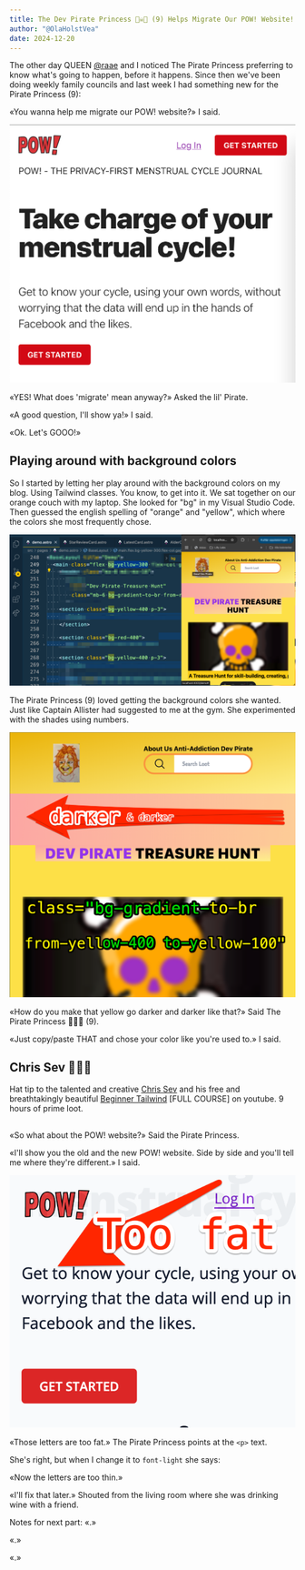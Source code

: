 ```yaml
---
title: The Dev Pirate Princess 🏴‍☠️👸 (9) Helps Migrate Our POW! Website!
author: "@OlaHolstVea"
date: 2024-12-20
---
```


The other day QUEEN [@raae](https://x.com/raae) and I noticed The Pirate Princess preferring to know what's going to happen, before it happens. Since then we've been doing weekly family councils and last week I had something new for the Pirate Princess (9):

«You wanna help me migrate our POW! website?» I said.

![Screenshot of POW! website](pow.png)

«YES! What does 'migrate' mean anyway?» Asked the lil' Pirate.

«A good question, I'll show ya!» I said.

«Ok. Let's GOOO!»

## Playing around with background colors

So I started by letting her play around with the background colors on my blog. Using Tailwind classes. You know, to get into it. We sat together on our orange couch with my laptop. She looked for "bg" in my Visual Studio Code. Then guessed the english spelling of "orange" and "yellow", which where the colors she most frequently chose.

![Screenshot of Ola Vea website](bg-s.png)

The Pirate Princess (9) loved getting the background colors she wanted. Just like Captain Allister had suggested to me at the gym. She experimented with the shades using numbers.

![Screenshot of Ola Vea website](gradient-1.png)

«How do you make that yellow go darker and darker like that?» Said The Pirate Princess 🏴‍☠️👸 (9).

«Just copy/paste THAT and chose your color like you're used to.» I said.

## Chris Sev 🥳🏴‍☠️

Hat tip to the talented and creative [Chris Sev](https://x.com/chris__sev) and his free and breathtakingly beautiful [Beginner Tailwind](https://youtu.be/wEM5NdJ-8HY?si=qQzTAIaOCqtZj-5T&t=5940) [FULL COURSE] on youtube. 9 hours of prime loot.

##

«So what about the POW! website?» Said the Pirate Princess.

«I'll show you the old and the new POW! website. Side by side and you'll tell me where they're different.» I said.

![Screenshot of Ola Vea website](too-fat-2.png)

«Those letters are too fat.» The Pirate Princess points at the `<p>` text.

She's right, but when I change it to `font-light` she says:

«Now the letters are too thin.»

«I'll fix that later.» Shouted from the living room where she was drinking wine with a friend.

Notes for next part:
«.»

«.»

«.»
